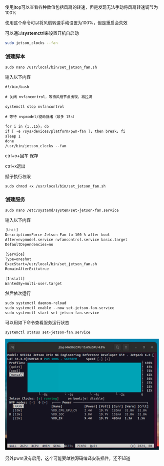使用jtop可以查看各种数值包括风扇的转速，但是发现无法手动将风扇转速调节为100%

使用这个命令可以将风扇转速手动设置为100%，但是重启会失效

可以通过**systemctrl**来设置开机自启动

```bash
sudo jetson_clocks --fan
```

### 创建脚本

```
sudo nano /usr/local/bin/set_jetson_fan.sh
```

输入以下内容

```
#!/bin/bash

# 关闭 nvfancontrol，等待风扇节点出现，再拉满

systemctl stop nvfancontrol

# 等待 nvpmodel/驱动就绪（最多 15s）

for i in {1..15}; do
if [ -e /sys/devices/platform/pwm-fan ]; then break; fi
sleep 1
done
/usr/bin/jetson_clocks --fan
```

ctrl+o+回车 保存

ctrl+x退出

赋予执行权限

```
sudo chmod +x /usr/local/bin/set_jetson_fan.sh
```

### 创建服务

```
sudo nano /etc/systemd/system/set-jetson-fan.service
```

输入以下内容

```
[Unit]
Description=Force Jetson Fan to 100 % after boot
After=nvpmodel.service nvfancontrol.service basic.target
DefaultDependencies=no

[Service]
Type=oneshot
ExecStart=/usr/local/bin/set_jetson_fan.sh
RemainAfterExit=true

[Install]
WantedBy=multi-user.target
```

然后依次运行

```
sudo systemctl daemon-reload
sudo systemctl enable --now set-jetson-fan.service
sudo systemctl start set-jetson-fan.service
```

可以用如下命令查看服务运行状态

```
systemctl status set-jetson-fan.service
```

![image-20250913195938863](../images/image-20250913195938863.png)

另外pwm没有启用，这个可能要单独源码编译安装插件，还不知道